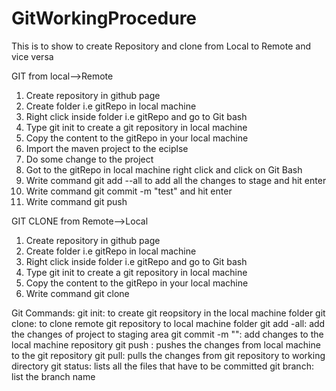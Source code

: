 # GitWorkingProcedure
This is to show to create Repository and clone from Local to Remote and vice versa

GIT from local-->Remote
1. Create repository in github page
2. Create folder i.e gitRepo in local machine
3. Right click inside folder i.e gitRepo and go to Git bash
4. Type git init to create a git repository in local machine
5. Copy the content to the gitRepo in your local machine
6. Import the maven project to the eciplse
7. Do some change to the project
8. Got to the gitRepo in local machine right click and click on Git Bash
7. Write command git add --all to add all the changes to stage and hit enter
8. Write command git commit -m "test" and hit enter
9. Write command git push <git repository url in git hub page>

GIT CLONE from Remote-->Local
1. Create repository in github page
2. Create folder i.e gitRepo in local machine
3. Right click inside folder i.e gitRepo and go to Git bash
4. Type git init to create a git repository in local machine
5. Copy the content to the gitRepo in your local machine
6. Write command git clone <git repository url in git hub page>

Git Commands:
git init: to create git reopsitory in the local machine folder
git clone: to clone remote git repository to local machine folder
git add -all: add the changes of project to staging area
git commit -m "<message>": add changes to the local machine repository
git push <git repository url in git hub page>: pushes the changes from local machine to the git repository
git pull: pulls the changes from git repository to working directory
git status: lists all the files that have to be committed
git branch: list the branch name
